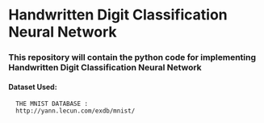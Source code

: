 # Handwritten Digit Classification Neural Network  

### This repository will contain the python code for implementing Handwritten Digit Classification Neural Network  
#### Dataset Used:  
      THE MNIST DATABASE : 
      http://yann.lecun.com/exdb/mnist/
